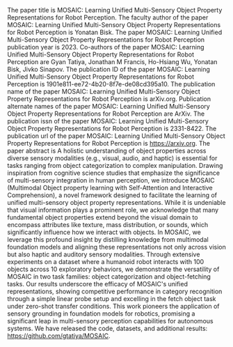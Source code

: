 The paper title is MOSAIC: Learning Unified Multi-Sensory Object Property Representations for Robot Perception.
The faculty author of the paper MOSAIC: Learning Unified Multi-Sensory Object Property Representations for Robot Perception is Yonatan Bisk.
The paper MOSAIC: Learning Unified Multi-Sensory Object Property Representations for Robot Perception publication year is 2023.
Co-authors of the paper MOSAIC: Learning Unified Multi-Sensory Object Property Representations for Robot Perception are Gyan Tatiya, Jonathan M Francis, Ho-Hsiang Wu, Yonatan Bisk, Jivko Sinapov.
The publication ID of the paper MOSAIC: Learning Unified Multi-Sensory Object Property Representations for Robot Perception is 1901e811-ee72-4b20-8f7e-de08cd395a10.
The publication name of the paper MOSAIC: Learning Unified Multi-Sensory Object Property Representations for Robot Perception is arXiv.org.
Publication alternate names of the paper MOSAIC: Learning Unified Multi-Sensory Object Property Representations for Robot Perception are ArXiv.
The publication issn of the paper MOSAIC: Learning Unified Multi-Sensory Object Property Representations for Robot Perception is 2331-8422.
The publication url of the paper MOSAIC: Learning Unified Multi-Sensory Object Property Representations for Robot Perception is https://arxiv.org.
The paper abstract is A holistic understanding of object properties across diverse sensory modalities (e.g., visual, audio, and haptic) is essential for tasks ranging from object categorization to complex manipulation. Drawing inspiration from cognitive science studies that emphasize the significance of multi-sensory integration in human perception, we introduce MOSAIC (Multimodal Object property learning with Self-Attention and Interactive Comprehension), a novel framework designed to facilitate the learning of unified multi-sensory object property representations. While it is undeniable that visual information plays a prominent role, we acknowledge that many fundamental object properties extend beyond the visual domain to encompass attributes like texture, mass distribution, or sounds, which significantly influence how we interact with objects. In MOSAIC, we leverage this profound insight by distilling knowledge from multimodal foundation models and aligning these representations not only across vision but also haptic and auditory sensory modalities. Through extensive experiments on a dataset where a humanoid robot interacts with 100 objects across 10 exploratory behaviors, we demonstrate the versatility of MOSAIC in two task families: object categorization and object-fetching tasks. Our results underscore the efficacy of MOSAIC's unified representations, showing competitive performance in category recognition through a simple linear probe setup and excelling in the fetch object task under zero-shot transfer conditions. This work pioneers the application of sensory grounding in foundation models for robotics, promising a significant leap in multi-sensory perception capabilities for autonomous systems. We have released the code, datasets, and additional results: https://github.com/gtatiya/MOSAIC.
